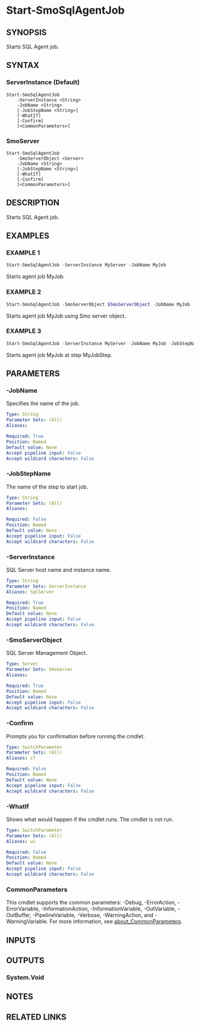﻿---
external help file: SQLServerAgentTools-help.xml
Module Name: SQLServerAgentTools
online version:
schema: 2.0.0
---

# Start-SmoSqlAgentJob

## SYNOPSIS
Starts SQL Agent job.

## SYNTAX

### ServerInstance (Default)
```
Start-SmoSqlAgentJob
	-ServerInstance <String>
	-JobName <String>
	[-JobStepName <String>]
	[-WhatIf]
	[-Confirm]
	[<CommonParameters>]
```

### SmoServer
```
Start-SmoSqlAgentJob
	-SmoServerObject <Server>
	-JobName <String>
	[-JobStepName <String>]
	[-WhatIf]
	[-Confirm]
	[<CommonParameters>]
```

## DESCRIPTION
Starts SQL Agent job.

## EXAMPLES

### EXAMPLE 1
```powershell
Start-SmoSqlAgentJob -ServerInstance MyServer -JobName MyJob
```

Starts agent job MyJob.

### EXAMPLE 2
```powershell
Start-SmoSqlAgentJob -SmoServerObject $SmoServerObject -JobName MyJob
```

Starts agent job MyJob using Smo server object.

### EXAMPLE 3
```powershell
Start-SmoSqlAgentJob -ServerInstance MyServer -JobName MyJob -JobStepName 'MyJobStep'
```

Starts agent job MyJob at step MyJobStep.

## PARAMETERS

### -JobName
Specifies the name of the job.

```yaml
Type: String
Parameter Sets: (All)
Aliases:

Required: True
Position: Named
Default value: None
Accept pipeline input: False
Accept wildcard characters: False
```

### -JobStepName
The name of the step to start job.

```yaml
Type: String
Parameter Sets: (All)
Aliases:

Required: False
Position: Named
Default value: None
Accept pipeline input: False
Accept wildcard characters: False
```

### -ServerInstance
SQL Server host name and instance name.

```yaml
Type: String
Parameter Sets: ServerInstance
Aliases: SqlServer

Required: True
Position: Named
Default value: None
Accept pipeline input: False
Accept wildcard characters: False
```

### -SmoServerObject
SQL Server Management Object.

```yaml
Type: Server
Parameter Sets: SmoServer
Aliases:

Required: True
Position: Named
Default value: None
Accept pipeline input: False
Accept wildcard characters: False
```

### -Confirm
Prompts you for confirmation before running the cmdlet.

```yaml
Type: SwitchParameter
Parameter Sets: (All)
Aliases: cf

Required: False
Position: Named
Default value: None
Accept pipeline input: False
Accept wildcard characters: False
```

### -WhatIf
Shows what would happen if the cmdlet runs.
The cmdlet is not run.

```yaml
Type: SwitchParameter
Parameter Sets: (All)
Aliases: wi

Required: False
Position: Named
Default value: None
Accept pipeline input: False
Accept wildcard characters: False
```

### CommonParameters
This cmdlet supports the common parameters: -Debug, -ErrorAction, -ErrorVariable, -InformationAction, -InformationVariable, -OutVariable, -OutBuffer, -PipelineVariable, -Verbose, -WarningAction, and -WarningVariable. For more information, see [about_CommonParameters](http://go.microsoft.com/fwlink/?LinkID=113216).

## INPUTS

## OUTPUTS

### System.Void

## NOTES

## RELATED LINKS
